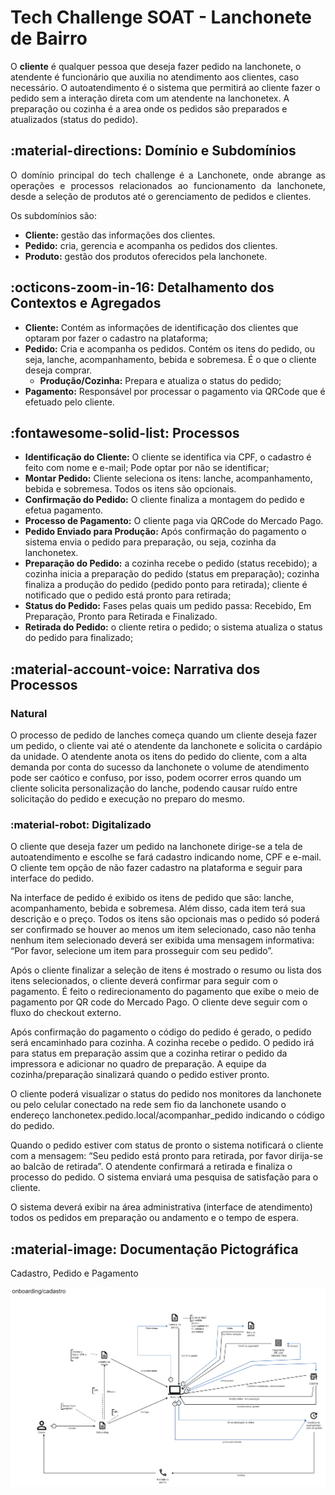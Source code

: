 # Tech Challenge SOAT - Lanchonete de Bairro

O **cliente** é qualquer pessoa que deseja fazer pedido na lanchonete, o atendente é funcionário que auxilia no atendimento aos clientes, caso necessário. O autoatendimento é o sistema que permitirá ao cliente fazer o pedido sem a interação direta com um atendente na lanchonetex. A preparação ou cozinha é a area onde os pedidos são preparados e atualizados (status do pedido).

## :material-directions: Domínio e Subdomínios

<p align="justify">
O domínio principal do tech challenge é a Lanchonete, onde abrange as operações e processos relacionados ao funcionamento da lanchonete, desde a seleção de produtos até o gerenciamento de pedidos e clientes.
</p>

Os subdomínios são:

- **Cliente:** gestão das informações dos clientes.
- **Pedido:** cria, gerencia e acompanha os pedidos dos clientes.
- **Produto:** gestão dos produtos oferecidos pela lanchonete.

## :octicons-zoom-in-16: Detalhamento dos Contextos e Agregados

- **Cliente:** Contém as informações de identificação dos clientes que optaram por fazer o cadastro na plataforma;
- **Pedido:** Cria e acompanha os pedidos. Contém os itens do pedido, ou seja, lanche, acompanhamento, bebida e sobremesa. É o que o cliente deseja comprar.  
    - **Produção/Cozinha:** Prepara e atualiza o status do pedido;
- **Pagamento:** Responsável por processar o pagamento via QRCode que é efetuado pelo cliente.

## :fontawesome-solid-list: Processos

- **Identificação do Cliente:** O cliente se identifica via CPF, o cadastro é feito com nome e e-mail; Pode optar por não se identificar;
- **Montar Pedido:** Cliente seleciona os itens: lanche, acompanhamento, bebida e sobremesa. Todos os itens são opcionais.
- **Confirmação do Pedido:** O cliente finaliza a montagem do pedido e efetua pagamento.
- **Processo de Pagamento:** O cliente paga via QRCode do Mercado Pago.
- **Pedido Enviado para Produção:** Após confirmação do pagamento o sistema envia o pedido para preparação, ou seja, cozinha da lanchonetex.
- **Preparação do Pedido:** a cozinha recebe o pedido (status recebido); a cozinha inicia a preparação do pedido (status em preparação); cozinha finaliza a produção do pedido (pedido ponto para retirada); cliente é notificado que o pedido está pronto para retirada; 
- **Status do Pedido:** Fases pelas quais um pedido passa: Recebido, Em Preparação, Pronto para Retirada e Finalizado.
- **Retirada do Pedido:** o cliente retira o pedido; o sistema atualiza o status do pedido para finalizado;

## :material-account-voice: Narrativa dos Processos

### Natural

O processo de pedido de lanches começa quando um cliente deseja fazer um pedido, o cliente vai até o atendente da lanchonete e solicita o cardápio da unidade. O atendente anota os itens do pedido do cliente, com a alta demanda por conta do sucesso da lanchonete o volume de atendimento pode ser caótico e confuso, por isso, podem ocorrer erros quando um cliente solicita personalização do lanche, podendo causar ruído entre solicitação do pedido e execução no preparo do mesmo.

### :material-robot: Digitalizado

O cliente que deseja fazer um pedido na lanchonete dirige-se a tela de autoatendimento e escolhe se fará cadastro indicando nome, CPF e e-mail. O cliente tem opção de não fazer cadastro na plataforma e seguir para interface do pedido. 

Na interface de pedido é exibido os itens de pedido que são: lanche, acompanhamento, bebida e sobremesa. Além disso, cada item terá sua descrição e o preço. Todos os itens são opcionais mas o pedido só poderá ser confirmado se houver ao menos um item selecionado, caso não tenha nenhum item selecionado deverá ser exibida uma mensagem informativa: “Por favor, selecione um item para prosseguir com seu pedido”.

 Após o cliente finalizar a seleção de itens é mostrado o resumo ou lista dos itens selecionados, o cliente deverá confirmar para seguir com o pagamento. É feito o redirecionamento do pagamento que exibe o meio de pagamento por QR code do Mercado Pago. O cliente deve seguir com o fluxo do checkout externo. 

Após confirmação do pagamento o código do pedido é gerado, o pedido será encaminhado para cozinha. A cozinha recebe o pedido. O pedido irá para status em preparação assim que a cozinha retirar o pedido da impressora e adicionar no quadro de preparação. A equipe da cozinha/preparação sinalizará quando o pedido estiver pronto. 

O cliente poderá visualizar o status do pedido nos monitores da lanchonete ou pelo celular conectado na rede sem fio da lanchonete usando o endereço lanchonetex.pedido.local/acompanhar_pedido indicando o código do pedido. 

Quando o pedido estiver com status de pronto o sistema notificará o cliente com a mensagem: “Seu pedido está pronto para retirada, por favor dirija-se ao balcão de retirada”. O atendente confirmará a retirada e finaliza o processo do pedido. O sistema enviará uma pesquisa de satisfação para o cliente.

O sistema deverá exibir na área administrativa (interface de atendimento) todos os pedidos em preparação ou andamento e o tempo de espera.

## :material-image: Documentação Pictográfica

 Cadastro, Pedido e Pagamento

![image](assets/ddd.png)